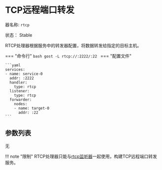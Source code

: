 # TCP远程端口转发

器名称: `rtcp`

状态： Stable

RTCP处理器根据服务中的转发器配置，将数据转发给指定的目标主机。

=== "命令行"
	```bash
	gost -L rtcp://:2222/:22
	```
=== "配置文件"

    ```yaml
	services:
	- name: service-0
	  addr: :2222
	  handler:
		type: rtcp
	  listener:
		type: rtcp
	  forwarder:
	    nodes:
		- name: target-0
		  addr: :22
	```

## 参数列表

无

!!! note "限制"
    RTCP处理器只能与[rtcp监听器](/reference/listeners/rtcp/)一起使用，构建TCP远程端口转发服务。

